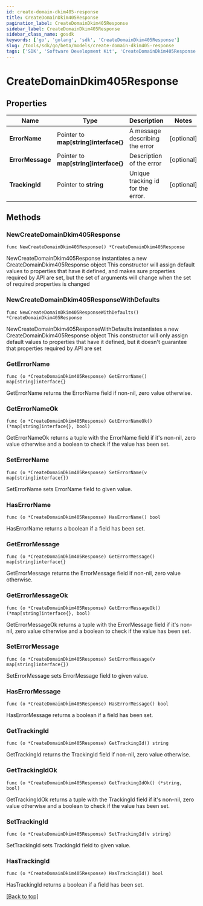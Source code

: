 ```yaml
---
id: create-domain-dkim405-response
title: CreateDomainDkim405Response
pagination_label: CreateDomainDkim405Response
sidebar_label: CreateDomainDkim405Response
sidebar_class_name: gosdk
keywords: ['go', 'golang', 'sdk', 'CreateDomainDkim405Response'] 
slug: /tools/sdk/go/beta/models/create-domain-dkim405-response
tags: ['SDK', 'Software Development Kit', 'CreateDomainDkim405Response']
---
```


# CreateDomainDkim405Response

## Properties

Name | Type | Description | Notes
------------ | ------------- | ------------- | -------------
**ErrorName** | Pointer to **map[string]interface{}** | A message describing the error | [optional] 
**ErrorMessage** | Pointer to **map[string]interface{}** | Description of the error | [optional] 
**TrackingId** | Pointer to **string** | Unique tracking id for the error. | [optional] 

## Methods

### NewCreateDomainDkim405Response

`func NewCreateDomainDkim405Response() *CreateDomainDkim405Response`

NewCreateDomainDkim405Response instantiates a new CreateDomainDkim405Response object
This constructor will assign default values to properties that have it defined,
and makes sure properties required by API are set, but the set of arguments
will change when the set of required properties is changed

### NewCreateDomainDkim405ResponseWithDefaults

`func NewCreateDomainDkim405ResponseWithDefaults() *CreateDomainDkim405Response`

NewCreateDomainDkim405ResponseWithDefaults instantiates a new CreateDomainDkim405Response object
This constructor will only assign default values to properties that have it defined,
but it doesn't guarantee that properties required by API are set

### GetErrorName

`func (o *CreateDomainDkim405Response) GetErrorName() map[string]interface{}`

GetErrorName returns the ErrorName field if non-nil, zero value otherwise.

### GetErrorNameOk

`func (o *CreateDomainDkim405Response) GetErrorNameOk() (*map[string]interface{}, bool)`

GetErrorNameOk returns a tuple with the ErrorName field if it's non-nil, zero value otherwise
and a boolean to check if the value has been set.

### SetErrorName

`func (o *CreateDomainDkim405Response) SetErrorName(v map[string]interface{})`

SetErrorName sets ErrorName field to given value.

### HasErrorName

`func (o *CreateDomainDkim405Response) HasErrorName() bool`

HasErrorName returns a boolean if a field has been set.

### GetErrorMessage

`func (o *CreateDomainDkim405Response) GetErrorMessage() map[string]interface{}`

GetErrorMessage returns the ErrorMessage field if non-nil, zero value otherwise.

### GetErrorMessageOk

`func (o *CreateDomainDkim405Response) GetErrorMessageOk() (*map[string]interface{}, bool)`

GetErrorMessageOk returns a tuple with the ErrorMessage field if it's non-nil, zero value otherwise
and a boolean to check if the value has been set.

### SetErrorMessage

`func (o *CreateDomainDkim405Response) SetErrorMessage(v map[string]interface{})`

SetErrorMessage sets ErrorMessage field to given value.

### HasErrorMessage

`func (o *CreateDomainDkim405Response) HasErrorMessage() bool`

HasErrorMessage returns a boolean if a field has been set.

### GetTrackingId

`func (o *CreateDomainDkim405Response) GetTrackingId() string`

GetTrackingId returns the TrackingId field if non-nil, zero value otherwise.

### GetTrackingIdOk

`func (o *CreateDomainDkim405Response) GetTrackingIdOk() (*string, bool)`

GetTrackingIdOk returns a tuple with the TrackingId field if it's non-nil, zero value otherwise
and a boolean to check if the value has been set.

### SetTrackingId

`func (o *CreateDomainDkim405Response) SetTrackingId(v string)`

SetTrackingId sets TrackingId field to given value.

### HasTrackingId

`func (o *CreateDomainDkim405Response) HasTrackingId() bool`

HasTrackingId returns a boolean if a field has been set.


[[Back to top]](#) 



